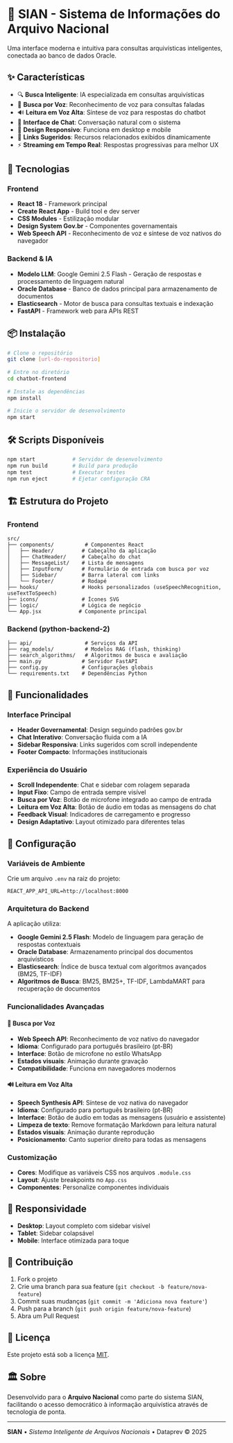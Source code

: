 # 🤖 SIAN - Sistema de Informações do Arquivo Nacional

Uma interface moderna e intuitiva para consultas arquivísticas inteligentes, conectada ao banco de dados Oracle.

## ✨ Características
 
- 🔍 **Busca Inteligente**: IA especializada em consultas arquivísticas
- 🎤 **Busca por Voz**: Reconhecimento de voz para consultas faladas
- 🔊 **Leitura em Voz Alta**: Síntese de voz para respostas do chatbot
- 💬 **Interface de Chat**: Conversação natural com o sistema
- 📱 **Design Responsivo**: Funciona em desktop e mobile
- 🔗 **Links Sugeridos**: Recursos relacionados exibidos dinamicamente
- ⚡ **Streaming em Tempo Real**: Respostas progressivas para melhor UX
 
## 🚀 Tecnologias

### Frontend
- **React 18** - Framework principal
- **Create React App** - Build tool e dev server
- **CSS Modules** - Estilização modular
- **Design System Gov.br** - Componentes governamentais
- **Web Speech API** - Reconhecimento de voz e síntese de voz nativos do navegador

### Backend & IA
- **Modelo LLM**: Google Gemini 2.5 Flash - Geração de respostas e processamento de linguagem natural
- **Oracle Database** - Banco de dados principal para armazenamento de documentos
- **Elasticsearch** - Motor de busca para consultas textuais e indexação
- **FastAPI** - Framework web para APIs REST

## 📦 Instalação
 
```bash
# Clone o repositório
git clone [url-do-repositorio]
 
# Entre no diretório
cd chatbot-frontend
 
# Instale as dependências
npm install
 
# Inicie o servidor de desenvolvimento
npm start
```
 
## 🛠️ Scripts Disponíveis
 
```bash
npm start            # Servidor de desenvolvimento
npm run build        # Build para produção
npm test             # Executar testes
npm run eject        # Ejetar configuração CRA
```
 
## 🏗️ Estrutura do Projeto

### Frontend
```
src/
├── components/          # Componentes React
│   ├── Header/         # Cabeçalho da aplicação
│   ├── ChatHeader/     # Cabeçalho do chat
│   ├── MessageList/    # Lista de mensagens
│   ├── InputForm/      # Formulário de entrada com busca por voz
│   ├── Sidebar/        # Barra lateral com links
│   └── Footer/         # Rodapé
├── hooks/              # Hooks personalizados (useSpeechRecognition, useTextToSpeech)
├── icons/              # Ícones SVG
├── logic/              # Lógica de negócio
└── App.jsx            # Componente principal
```

### Backend (python-backend-2)
```
├── api/                 # Serviços da API
├── rag_models/          # Modelos RAG (flash, thinking)
├── search_algorithms/   # Algoritmos de busca e avaliação
├── main.py             # Servidor FastAPI
├── config.py           # Configurações globais
└── requirements.txt    # Dependências Python
```
 
## 🎨 Funcionalidades
 
### Interface Principal
- **Header Governamental**: Design seguindo padrões gov.br
- **Chat Interativo**: Conversação fluida com a IA
- **Sidebar Responsiva**: Links sugeridos com scroll independente
- **Footer Compacto**: Informações institucionais
 
### Experiência do Usuário
- **Scroll Independente**: Chat e sidebar com rolagem separada
- **Input Fixo**: Campo de entrada sempre visível
- **Busca por Voz**: Botão de microfone integrado ao campo de entrada
- **Leitura em Voz Alta**: Botão de áudio em todas as mensagens do chat
- **Feedback Visual**: Indicadores de carregamento e progresso
- **Design Adaptativo**: Layout otimizado para diferentes telas
 
## 🔧 Configuração
 
### Variáveis de Ambiente
Crie um arquivo `.env` na raiz do projeto:
 
```env
REACT_APP_API_URL=http://localhost:8000
```

### Arquitetura do Backend
A aplicação utiliza:
- **Google Gemini 2.5 Flash**: Modelo de linguagem para geração de respostas contextuais
- **Oracle Database**: Armazenamento principal dos documentos arquivísticos
- **Elasticsearch**: Índice de busca textual com algoritmos avançados (BM25, TF-IDF)
- **Algoritmos de Busca**: BM25, BM25+, TF-IDF, LambdaMART para recuperação de documentos

### Funcionalidades Avançadas

#### 🎤 Busca por Voz
- **Web Speech API**: Reconhecimento de voz nativo do navegador
- **Idioma**: Configurado para português brasileiro (pt-BR)
- **Interface**: Botão de microfone no estilo WhatsApp
- **Estados visuais**: Animação durante gravação
- **Compatibilidade**: Funciona em navegadores modernos

#### 🔊 Leitura em Voz Alta
- **Speech Synthesis API**: Síntese de voz nativa do navegador
- **Idioma**: Configurado para português brasileiro (pt-BR)
- **Interface**: Botão de áudio em todas as mensagens (usuário e assistente)
- **Limpeza de texto**: Remove formatação Markdown para leitura natural
- **Estados visuais**: Animação durante reprodução
- **Posicionamento**: Canto superior direito para todas as mensagens

### Customização
- **Cores**: Modifique as variáveis CSS nos arquivos `.module.css`
- **Layout**: Ajuste breakpoints no `App.css`
- **Componentes**: Personalize componentes individuais
 
## 📱 Responsividade
 
- **Desktop**: Layout completo com sidebar visível
- **Tablet**: Sidebar colapsável
- **Mobile**: Interface otimizada para toque
 
## 🤝 Contribuição
 
1. Fork o projeto
2. Crie uma branch para sua feature (`git checkout -b feature/nova-feature`)
3. Commit suas mudanças (`git commit -m 'Adiciona nova feature'`)
4. Push para a branch (`git push origin feature/nova-feature`)
5. Abra um Pull Request
 
## 📄 Licença
 
Este projeto está sob a licença [MIT](LICENSE).
 
## 🏛️ Sobre
 
Desenvolvido para o **Arquivo Nacional** como parte do sistema SIAN, facilitando o acesso democrático à informação arquivística através de tecnologia de ponta.
 
---
 
**SIAN** • *Sistema Inteligente de Arquivos Nacionais* • Dataprev © 2025